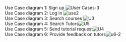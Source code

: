 
Use Case diagram 1: Sign up ![User Cases-3](https://user-images.githubusercontent.com/46538726/66494228-4f177c80-ea85-11e9-955a-2c05db47d8da.png)</br> 
Use Case diagram 2: Log in ![use2](https://user-images.githubusercontent.com/46538726/66494048-0a8be100-ea85-11e9-8adb-71ddcf317839.png)</br> 
Use Case diagram 3: Search courses ![U3](https://user-images.githubusercontent.com/46538726/66494119-28f1dc80-ea85-11e9-9d9d-7a2c3a3f2d0f.png)</br> 
Use Case diagram 4: Search Tutors![U5](https://user-images.githubusercontent.com/46538726/66494232-5179d680-ea85-11e9-83b6-bd74d1dec82d.png)</br>
Use Case diagram 5: Send tutorial request![U4](https://user-images.githubusercontent.com/46538726/66494239-53439a00-ea85-11e9-835e-be605d0b6fa9.png)</br> 
Use Case diagram 6: Provide feedback on tutors![u6-2](https://user-images.githubusercontent.com/46538726/66709371-89587680-ed30-11e9-8d49-d2d05953751b.png)



